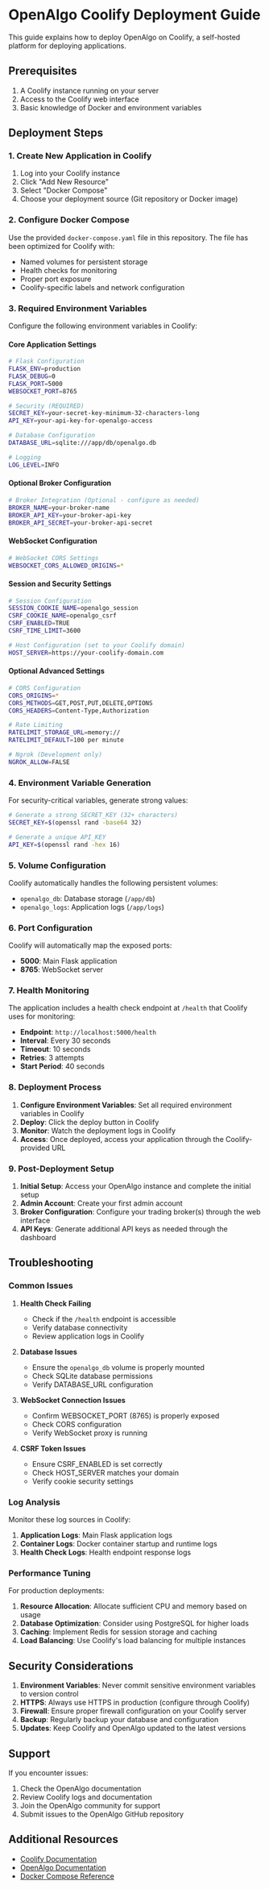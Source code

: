 # OpenAlgo Coolify Deployment Guide

This guide explains how to deploy OpenAlgo on Coolify, a self-hosted platform for deploying applications.

## Prerequisites

1. A Coolify instance running on your server
2. Access to the Coolify web interface
3. Basic knowledge of Docker and environment variables

## Deployment Steps

### 1. Create New Application in Coolify

1. Log into your Coolify instance
2. Click "Add New Resource"
3. Select "Docker Compose"
4. Choose your deployment source (Git repository or Docker image)

### 2. Configure Docker Compose

Use the provided `docker-compose.yaml` file in this repository. The file has been optimized for Coolify with:

- Named volumes for persistent storage
- Health checks for monitoring
- Proper port exposure
- Coolify-specific labels and network configuration

### 3. Required Environment Variables

Configure the following environment variables in Coolify:

#### Core Application Settings

```bash
# Flask Configuration
FLASK_ENV=production
FLASK_DEBUG=0
FLASK_PORT=5000
WEBSOCKET_PORT=8765

# Security (REQUIRED)
SECRET_KEY=your-secret-key-minimum-32-characters-long
API_KEY=your-api-key-for-openalgo-access

# Database Configuration
DATABASE_URL=sqlite:///app/db/openalgo.db

# Logging
LOG_LEVEL=INFO
```

#### Optional Broker Configuration

```bash
# Broker Integration (Optional - configure as needed)
BROKER_NAME=your-broker-name
BROKER_API_KEY=your-broker-api-key
BROKER_API_SECRET=your-broker-api-secret
```

#### WebSocket Configuration

```bash
# WebSocket CORS Settings
WEBSOCKET_CORS_ALLOWED_ORIGINS=*
```

#### Session and Security Settings

```bash
# Session Configuration
SESSION_COOKIE_NAME=openalgo_session
CSRF_COOKIE_NAME=openalgo_csrf
CSRF_ENABLED=TRUE
CSRF_TIME_LIMIT=3600

# Host Configuration (set to your Coolify domain)
HOST_SERVER=https://your-coolify-domain.com
```

#### Optional Advanced Settings

```bash
# CORS Configuration
CORS_ORIGINS=*
CORS_METHODS=GET,POST,PUT,DELETE,OPTIONS
CORS_HEADERS=Content-Type,Authorization

# Rate Limiting
RATELIMIT_STORAGE_URL=memory://
RATELIMIT_DEFAULT=100 per minute

# Ngrok (Development only)
NGROK_ALLOW=FALSE
```

### 4. Environment Variable Generation

For security-critical variables, generate strong values:

```bash
# Generate a strong SECRET_KEY (32+ characters)
SECRET_KEY=$(openssl rand -base64 32)

# Generate a unique API_KEY
API_KEY=$(openssl rand -hex 16)
```

### 5. Volume Configuration

Coolify automatically handles the following persistent volumes:

- `openalgo_db`: Database storage (`/app/db`)
- `openalgo_logs`: Application logs (`/app/logs`)

### 6. Port Configuration

Coolify will automatically map the exposed ports:

- **5000**: Main Flask application
- **8765**: WebSocket server

### 7. Health Monitoring

The application includes a health check endpoint at `/health` that Coolify uses for monitoring:

- **Endpoint**: `http://localhost:5000/health`
- **Interval**: Every 30 seconds
- **Timeout**: 10 seconds
- **Retries**: 3 attempts
- **Start Period**: 40 seconds

### 8. Deployment Process

1. **Configure Environment Variables**: Set all required environment variables in Coolify
2. **Deploy**: Click the deploy button in Coolify
3. **Monitor**: Watch the deployment logs in Coolify
4. **Access**: Once deployed, access your application through the Coolify-provided URL

### 9. Post-Deployment Setup

1. **Initial Setup**: Access your OpenAlgo instance and complete the initial setup
2. **Admin Account**: Create your first admin account
3. **Broker Configuration**: Configure your trading broker(s) through the web interface
4. **API Keys**: Generate additional API keys as needed through the dashboard

## Troubleshooting

### Common Issues

1. **Health Check Failing**
   - Check if the `/health` endpoint is accessible
   - Verify database connectivity
   - Review application logs in Coolify

2. **Database Issues**
   - Ensure the `openalgo_db` volume is properly mounted
   - Check SQLite database permissions
   - Verify DATABASE_URL configuration

3. **WebSocket Connection Issues**
   - Confirm WEBSOCKET_PORT (8765) is properly exposed
   - Check CORS configuration
   - Verify WebSocket proxy is running

4. **CSRF Token Issues**
   - Ensure CSRF_ENABLED is set correctly
   - Check HOST_SERVER matches your domain
   - Verify cookie security settings

### Log Analysis

Monitor these log sources in Coolify:

1. **Application Logs**: Main Flask application logs
2. **Container Logs**: Docker container startup and runtime logs
3. **Health Check Logs**: Health endpoint response logs

### Performance Tuning

For production deployments:

1. **Resource Allocation**: Allocate sufficient CPU and memory based on usage
2. **Database Optimization**: Consider using PostgreSQL for higher loads
3. **Caching**: Implement Redis for session storage and caching
4. **Load Balancing**: Use Coolify's load balancing for multiple instances

## Security Considerations

1. **Environment Variables**: Never commit sensitive environment variables to version control
2. **HTTPS**: Always use HTTPS in production (configure through Coolify)
3. **Firewall**: Ensure proper firewall configuration on your Coolify server
4. **Backup**: Regularly backup your database and configuration
5. **Updates**: Keep Coolify and OpenAlgo updated to the latest versions

## Support

If you encounter issues:

1. Check the OpenAlgo documentation
2. Review Coolify logs and documentation
3. Join the OpenAlgo community for support
4. Submit issues to the OpenAlgo GitHub repository

## Additional Resources

- [Coolify Documentation](https://coolify.io/docs)
- [OpenAlgo Documentation](https://docs.openalgo.in)
- [Docker Compose Reference](https://docs.docker.com/compose/) 